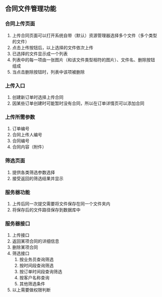 ## 合同文件管理功能

### 合同上传页面
1. 上传合同页面可以打开系统自带（默认）资源管理器选择多个文件（多个类型的文件）
1. 点击上传按钮后，以上选择的文件依次上传
2. 已选择的文件显示成一个列表
3. 列表中的每一项由一张图片（和该文件类型相符的图片）、文件名、删除按钮组成
4. 当点击删除按钮时，列表中该项被删除

### 上传入口
1. 创建新订单时选择上传合同
2. 因某些订单创建时可能暂时没有合同，所以在订单详情页可以添加合同

### 上传所需参数
1. 订单编号
2. 合同上传人编号
3. 合同编号
4. 合同内容（附件）

### 筛选页面
1. 提供各类筛选参数选择
2. 接受返回的筛选结果并显示

### 服务器功能
1. 上传后同一次提交需要将文件保存在同一个文件夹内
2. 将保存后的文件路径保存到数据库中

### 服务器接口

1. 上传接口
3. 返回某项合同的详细信息
4. 删除某项合同
4. 筛选接口
    1. 按业务员查询筛选
    2. 按时间段查询筛选
    3. 按订单时间段查询筛选
    4. 按客户名称查询
    4. 其他筛选条件
5. 以上需要做权限判断